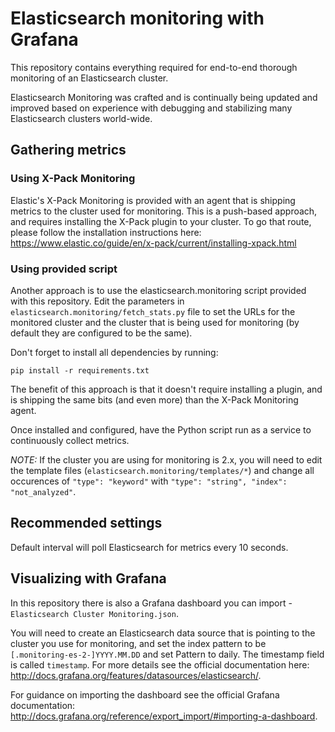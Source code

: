 # Elasticsearch monitoring with Grafana

This repository contains everything required for end-to-end thorough monitoring of an Elasticsearch cluster.

Elasticsearch Monitoring was crafted and is continually being updated and improved based on experience with debugging and stabilizing many Elasticsearch clusters world-wide.

## Gathering metrics

### Using X-Pack Monitoring

Elastic's X-Pack Monitoring is provided with an agent that is shipping metrics to the cluster used for monitoring. This is a push-based approach, and requires installing the X-Pack plugin to your cluster. To go that route, please follow the installation instructions here: https://www.elastic.co/guide/en/x-pack/current/installing-xpack.html

### Using provided script

Another approach is to use the elasticsearch.monitoring script provided with this repository. Edit the parameters in `elasticsearch.monitoring/fetch_stats.py` file to set the URLs for the monitored cluster and the cluster that is being used for monitoring (by default they are configured to be the same).

Don't forget to install all dependencies by running:

`pip install -r requirements.txt`

The benefit of this approach is that it doesn't require installing a plugin, and is shipping the same bits (and even more) than the X-Pack Monitoring agent.

Once installed and configured, have the Python script run as a service to continuously collect metrics.

*NOTE:* If the cluster you are using for monitoring is 2.x, you will need to edit the template files (`elasticsearch.monitoring/templates/*`) and change all occurences of `"type": "keyword"` with `"type": "string", "index": "not_analyzed"`.

## Recommended settings

Default interval will poll Elasticsearch for metrics every 10 seconds.

## Visualizing with Grafana

In this repository there is also a Grafana dashboard you can import - `Elasticsearch Cluster Monitoring.json`.

You will need to create an Elasticsearch data source that is pointing to the cluster you use for monitoring, and set the index pattern to be `[.monitoring-es-2-]YYYY.MM.DD` and set Pattern to daily. The timestamp field is called `timestamp`. For more details see the official documentation here: http://docs.grafana.org/features/datasources/elasticsearch/.

For guidance on importing the dashboard see the official Grafana documentation: http://docs.grafana.org/reference/export_import/#importing-a-dashboard.
